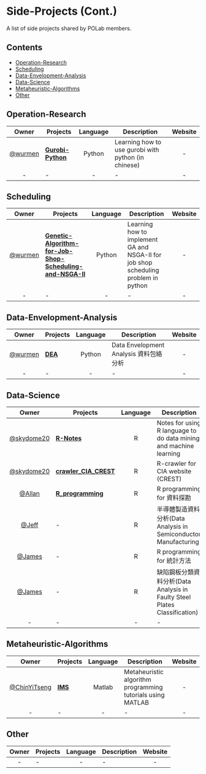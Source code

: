 # Side-Projects (Cont.)
A list of side projects shared by POLab members.

## Contents

- [Operation-Research](#operation-research)
- [Scheduling](#scheduling)
- [Data-Envelopment-Analysis](#data-envelopment-analysis)
- [Data-Science](#data-science)
- [Metaheuristic-Algorithms](#metaheuristic-algorithms)
- [Other](#other)


## Operation-Research
Owner | Projects| Language |Description | Website
:---: | --- | :---: | --- | :---:
[@wurmen] | [**Gurobi-Python**](https://github.com/wurmen/Gurobi-Python) | Python | Learning how to use gurobi with python (in chinese)| -
-|-|-|-|-

## Scheduling
Owner | Projects| Language |Description | Website
:---: | --- | :---: | --- | :---:
[@wurmen] | [**Genetic-Algorithm-for-Job-Shop-Scheduling-and-NSGA-II**](https://github.com/wurmen/Genetic-Algorithm-for-Job-Shop-Scheduling-and-NSGA-II) | Python |Learning how to implement GA and NSGA-II for job shop scheduling problem in python| -
-|-|-|-|-

## Data-Envelopment-Analysis
Owner | Projects| Language |Description | Website
:---: | --- | :---: | --- | :---:
[@wurmen] | [**DEA**](https://github.com/wurmen/DEA) |Python |Data Envelopment Analysis 資料包絡分析 | -
-|-|-|-|-


## Data-Science
Owner | Projects| Language |Description | Website
:---: | --- | :---: | --- | :---:
[@skydome20] | [**R-Notes**](https://github.com/skydome20/R-Notes) | R | Notes for using R language to do data mining and machine learning | [:balloon:](http://rpubs.com/skydome20/Table)
[@skydome20] | [**crawler_CIA_CREST**](https://github.com/skydome20/crawler_CIA_CREST) | R |R-crawler for CIA website (CREST) | -
[@Allan] | [**R_programming**](https://github.com/allan811118/R_programming) | R |R programming for 資料探勘 | [:balloon:](http://rpubs.com/allan811118/R_programming_00)
[@Jeff] | - | R |半導體製造資料分析(Data Analysis in Semiconductor Manufacturing)  | [:balloon:](http://rpubs.com/jeff_datascience/Semiconductor_Manufacturing)
[@James] | - | R |R programming for 統計方法| [:balloon:](http://rpubs.com/james_datacatcher)
[@James] | - | R |缺陷鋼板分類資料分析(Data Analysis in Faulty Steel Plates Classification)  | [:balloon:](http://rpubs.com/james_datacatcher/svm)
-|-|-|-|-

## Metaheuristic-Algorithms
Owner | Projects| Language |Description | Website
:---: | --- | :---: | --- | :---:
[@ChinYiTseng]|[**IMS**](https://github.com/ChinYiTseng/IMS)| Matlab |Metaheuristic algorithm programming tutorials using MATLAB|-
-|-|-|-|-


## Other
Owner | Projects| Language |Description | Website
:---: | --- | :---: | --- | :---:
-|-|-|-|-




[@skydome20]: https://www.linkedin.com/in/skydome20
[@wurmen]: http://www.linkedin.com/in/chengmanwu










[@Allan]: https://www.linkedin.com/in/iamallanchou
[@Jeff]: https://www.linkedin.com/in/hungyuhsin/
[@James]: https://www.linkedin.com/in/iamjameswu/ 
[@ChinYiTseng]: https://www.linkedin.com/in/chin-yi-tseng-398a10120


